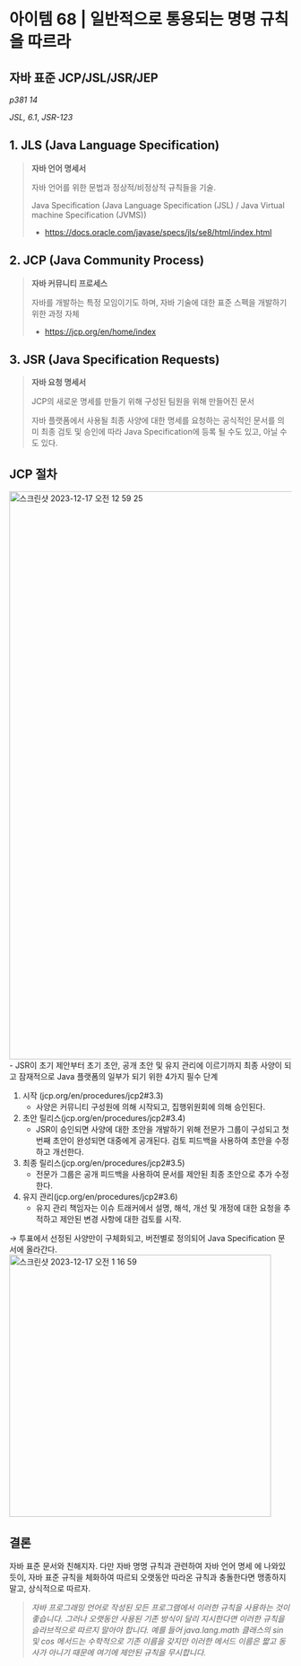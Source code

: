 # 아이템 68 | 일반적으로 통용되는 명명 규칙을 따르라

## 자바 표준 JCP/JSL/JSR/JEP
_p381 14_

_JSL, 6.1_, _JSR-123_

## 1. JLS (Java Language Specification)
> **자바 언어 명세서**
> 
> 자바 언어를 위한 문법과 정상적/비정상적 규칙들을 기술.
> 
> Java Specification (Java Language Specification (JSL) / Java Virtual machine Specification (JVMS))
> 
> - https://docs.oracle.com/javase/specs/jls/se8/html/index.html


## 2. JCP (Java Community Process) 
> **자바 커뮤니티 프로세스** 
>
> 자바를 개발하는 특정 모임이기도 하며, 자바 기술에 대한 표준 스펙을 개발하기 위한 과정 자체 
> 
> - https://jcp.org/en/home/index


## 3. JSR (Java Specification Requests)
> **자바 요청 명세서**
>  
> JCP의 새로운 명세를 만들기 위해 구성된 팀원을 위해 만들어진 문서 
> 
> 자바 플랫폼에서 사용될 최종 사양에 대한 명세를 요청하는 공식적인 문서를 의미 
> 최종 검토 및 승인에 따라 Java Specification에 등록 될 수도 있고, 아닐 수도 있다.

## JCP 절차 
  <img width="1012" alt="스크린샷 2023-12-17 오전 12 59 25" src="https://github.com/Yooa-Backend-Study/effective-java-book/assets/78305392/e03b392e-91d0-471e-a442-5682f77dc239">
- JSR이 초기 제안부터 초기 초안, 공개 초안 및 유지 관리에 이르기까지 최종 사양이 되고 잠재적으로 Java 플랫폼의 일부가 되기 위한 4가지 필수 단계

1. 시작 (jcp.org/en/procedures/jcp2#3.3)
    - 사양은 커뮤니티 구성원에 의해 시작되고, 집행위원회에 의해 승인된다.
2. 초안 릴리스(jcp.org/en/procedures/jcp2#3.4)
    - JSR이 승인되면 사양에 대한 초안을 개발하기 위해 전문가 그룹이 구성되고 첫 번째 초안이 완성되면 대중에게 공개된다. 검토 피드백을 사용하여 초안을 수정하고 개선한다.
3. 최종 릴리스(jcp.org/en/procedures/jcp2#3.5)
    - 전문가 그룹은 공개 피드백을 사용하여 문서를 제안된 최종 초안으로 추가 수정한다.
4. 유지 관리(jcp.org/en/procedures/jcp2#3.6)
    - 유지 관리 책임자는 이슈 트래커에서 설명, 해석, 개선 및 개정에 대한 요청을 추적하고 제안된 변경 사항에 대한 검토를 시작.


→ 투표에서 선정된 사양만이 구체화되고, 버전별로 정의되어 Java Specification 문서에 올라간다.
<img width="467" alt="스크린샷 2023-12-17 오전 1 16 59" src="https://github.com/Yooa-Backend-Study/effective-java-book/assets/78305392/41cd2c3d-4dce-4f17-936a-fb0d62f32089">

## 결론
자바 표준 문서와 친해지자. 
다만 자바 명명 규칙과 관련하여 자바 언어 명세 에 나와있듯이, 자바 표준 규칙을 체화하여 따르되 오랫동안 따라온 규칙과 충돌한다면 맹종하지말고, 상식적으로 따르자.

> _자바 프로그래밍 언어로 작성된 모든 프로그램에서 이러한 규칙을 사용하는 것이 좋습니다. 그러나 오랫동안 사용된 기존 방식이 달리 지시한다면 이러한 규칙을 슬라브적으로 따르지 말아야 합니다. 예를 들어 java.lang.math 클래스의 sin 및 cos 메서드는 수학적으로 기존 이름을 갖지만 이러한 메서드 이름은 짧고 동사가 아니기 때문에 여기에 제안된 규칙을 무시합니다._
